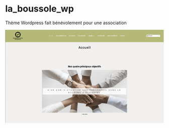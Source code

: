 # la_boussole_wp
Thème Wordpress fait bénévolement pour une association

![](https://github.com/vitalj/la_boussole_wp/blob/master/la-boussole.png?raw=true)
